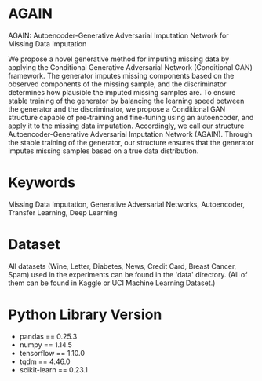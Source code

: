 
# AGAIN
AGAIN: Autoencoder-Generative Adversarial Imputation Network for Missing Data Imputation

We propose a novel generative method for imputing missing data by applying the Conditional Generative Adversarial Network (Conditional GAN) framework. The generator imputes missing components based on the observed components of the missing sample, and the discriminator determines how plausible the imputed missing samples are. To ensure stable training of the generator by balancing the learning speed between the generator and the discriminator, we propose a Conditional GAN structure capable of pre-training and fine-tuning using an autoencoder, and apply it to the missing data imputation. Accordingly, we call our structure Autoencoder-Generative Adversarial Imputation Network (AGAIN). Through the stable training of the generator, our structure ensures that the generator imputes missing samples based on a true data distribution. 

# Keywords
Missing Data Imputation, Generative Adversarial Networks, Autoencoder, Transfer Learning, Deep Learning

# Dataset
All datasets (Wine, Letter, Diabetes, News, Credit Card, Breast Cancer, Spam) used in the experiments can be found in the 'data' directory. (All of them can be found in Kaggle or UCI Machine Learning Dataset.)

# Python Library Version
- pandas == 0.25.3
- numpy == 1.14.5
- tensorflow == 1.10.0
- tqdm == 4.46.0
- scikit-learn == 0.23.1
